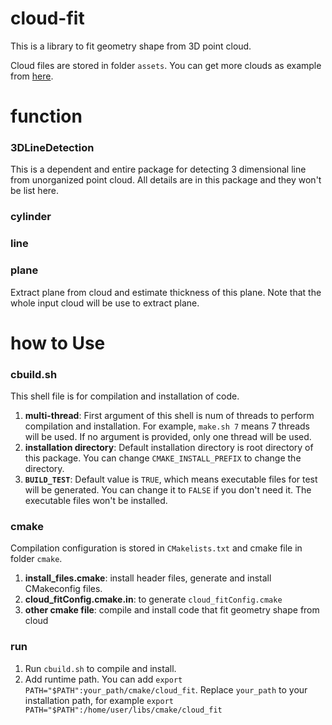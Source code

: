 # cloud-fit

This is a library to fit geometry shape from 3D point cloud.

Cloud files are stored in folder `assets`. You can get more clouds as example from [here](https://github.com/blue-stone-j/assets).

# function

### 3DLineDetection

This is a dependent and entire package for detecting 3 dimensional line from unorganized point cloud. All details are in this package and they won't be list here.

### cylinder

### line

### plane

Extract plane from cloud and estimate thickness of this plane. Note that the whole input cloud will be use to extract plane.

# how to Use

### cbuild.sh

This shell file is for compilation and installation of code.

1. **multi-thread**: First argument of this shell is num of threads to perform compilation and installation. For example, `make.sh 7` means 7 threads will be used. If no argument is provided, only one thread will be used.
2. **installation directory**: Default installation directory is root directory of this package. You can change `CMAKE_INSTALL_PREFIX` to change the directory.
3. **`BUILD_TEST`**: Default value is `TRUE`, which means executable files for test will be generated. You can change it to `FALSE` if you don't need it. The executable files won't be installed.

### cmake

Compilation configuration is stored in `CMakelists.txt` and cmake file in folder `cmake`.

1. **install_files.cmake**: install header files, generate and install CMakeconfig files.
2. **cloud_fitConfig.cmake.in**: to generate `cloud_fitConfig.cmake`
3. **other cmake file**: compile and install code that fit geometry shape from cloud

### run

1. Run `cbuild.sh` to compile and install.
2. Add runtime path. You can add `export PATH="$PATH":your_path/cmake/cloud_fit`. Replace `your_path` to your installation path, for example `export PATH="$PATH":/home/user/libs/cmake/cloud_fit`
